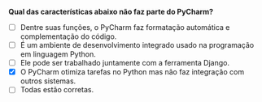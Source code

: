 **Qual das características abaixo não faz parte do PyCharm?**

- [ ] Dentre suas funções, o PyCharm faz formatação automática e complementação do código.
- [ ] É um ambiente de desenvolvimento integrado usado na programação em linguagem Python.
- [ ] Ele pode ser trabalhado juntamente com a ferramenta Django.
- [x] O PyCharm otimiza tarefas no Python mas não faz integração com outros sistemas.
- [ ] Todas estão corretas.

